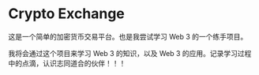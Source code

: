 # Crypto Exchange

这是一个简单的加密货币交易平台。也是我尝试学习 Web 3 的一个练手项目。

我将会通过这个项目来学习 Web 3 的知识，以及 Web 3 的应用。记录学习过程中的点滴，认识志同道合的伙伴！！！